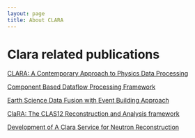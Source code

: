 ```yaml
---
layout: page
title: About CLARA
---
```


Clara related publications
==========================

[CLARA: A Contemporary Approach to Physics Data
Processing](http://iopscience.iop.org/article/10.1088/1742-6596/331/3/032013/pdf;jsessionid=4B3784968BBFB640E965178DC4FA1A2E.c3.iopscience.cld.iop.org)

[Component Based Dataflow Processing
Framework](http://geo-bigdata.github.io/2015/papers/S08203.pdf)

[Earth Science Data Fusion with Event Building
Approach](http://geo-bigdata.github.io/2015/papers/S08204.pdf)

[ClaRA: The CLAS12 Reconstruction and Analysis
framework](http://meetings.aps.org/Meeting/CAL13/Session/H3.6)

[Development of A Clara Service for Neutron
Reconstruction](http://adsabs.harvard.edu/abs/2011APS..DNP.EA024C)
